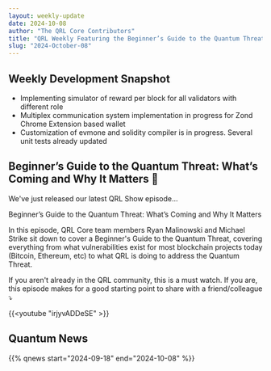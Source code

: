 ```yaml
---
layout: weekly-update
date: 2024-10-08
author: "The QRL Core Contributors"
title: "QRL Weekly Featuring the Beginner’s Guide to the Quantum Threat, 2024-October-08"
slug: "2024-October-08"
---
```


## Weekly Development Snapshot

- Implementing simulator of reward per block for all validators with different role
- Multiplex communication system implementation in progress for Zond Chrome Extension based wallet
- Customization of evmone and solidity compiler is in progress. Several unit tests already updated

## Beginner’s Guide to the Quantum Threat: What’s Coming and Why It Matters 🔎

We've just released our latest QRL Show episode...

Beginner’s Guide to the Quantum Threat: What’s Coming and Why It Matters

In this episode, QRL Core team members Ryan Malinowski and Michael Strike sit down to cover a Beginner's Guide to the Quantum Threat, covering everything from what vulnerabilities exist for most blockchain projects today (Bitcoin, Ethereum, etc) to what QRL is doing to address the Quantum Threat.

If you aren't already in the QRL community, this is a must watch. If you are, this episode makes for a good starting point to share with a friend/colleague ⤵️

{{<youtube "irjyvADDeSE" >}}

<!--more-->

## Quantum News

{{% qnews start="2024-09-18" end="2024-10-08" %}}